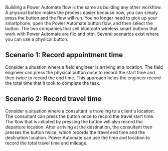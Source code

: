 Building a Power Automate flow is the same as building any other workflow. A physical button makes the process easier because now, you can simply press the button and the flow will run. You no longer need to pick up your smartphone, open the Power Automate button flow, and then select the button. The two companies that sell bluetooth wireless smart buttons that work with Power Automate are flic and bttn. Several scenarios exist where you can use a physical button.

## Scenario 1: Record appointment time

Consider a situation where a field engineer is arriving at a location. The field engineer can press the physical button once to record the start time and then twice to record the end time. This approach helps the engineer record the total time that it took to complete the task.

## Scenario 2: Record travel time

Consider a situation where a consultant is traveling to a client's location. The consultant can press the button once to record the travel start time. The flow that is initiated by pressing the button will also record the departure location. After arriving at the destination, the consultant then presses the button twice, which records the travel end time and the destination location. Power Automate can use the time and location to record the total travel time and mileage.
